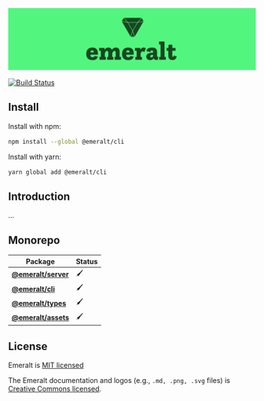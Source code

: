<a>
  <img src="./packages/emeralt-assets/png/full-logo-widest.png">
</a>

[![Build Status](https://travis-ci.com/euphemist/emeralt.svg?branch=master)](https://travis-ci.com/euphemist/emeralt)

## Install
Install with npm:

```bash
npm install --global @emeralt/cli
```

Install with yarn:

```bash
yarn global add @emeralt/cli
```

<!-- </div> -->

## Introduction
...

## Monorepo

| Package                                          | Status |
| ------------------------------------------------ | ------ |
| **[@emeralt/server](./packages/emeralt-server)** | 🖌     |
| **[@emeralt/cli](./packages/emeralt-cli)**       | 🖌     |
| **[@emeralt/types](./packages/emeralt-types)**   | 🖌     |
| **[@emeralt/assets](./packages/emeralt-assets)** | 🖌     |

## License

Emeralt is [MIT licensed](./LICENSE)

The Emeralt documentation and logos (e.g., `.md, .png, .svg` files) is [Creative Commons licensed](./LICENSE-assets).
